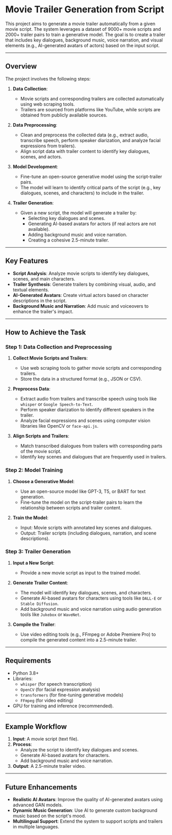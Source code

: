 # Movie Trailer Generation from Script

This project aims to generate a movie trailer automatically from a given movie script. The system leverages a dataset of 9000+ movie scripts and 2000+ trailer pairs to train a generative model. The goal is to create a trailer that includes key dialogues, background music, voice narration, and visual elements (e.g., AI-generated avatars of actors) based on the input script.

---

## Overview

The project involves the following steps:

1. **Data Collection**: 
   - Movie scripts and corresponding trailers are collected automatically using web scraping tools.
   - Trailers are sourced from platforms like YouTube, while scripts are obtained from publicly available sources.

2. **Data Preprocessing**:
   - Clean and preprocess the collected data (e.g., extract audio, transcribe speech, perform speaker diarization, and analyze facial expressions from trailers).
   - Align script data with trailer content to identify key dialogues, scenes, and actors.

3. **Model Development**:
   - Fine-tune an open-source generative model using the script-trailer pairs.
   - The model will learn to identify critical parts of the script (e.g., key dialogues, scenes, and characters) to include in the trailer.

4. **Trailer Generation**:
   - Given a new script, the model will generate a trailer by:
     - Selecting key dialogues and scenes.
     - Generating AI-based avatars for actors (if real actors are not available).
     - Adding background music and voice narration.
     - Creating a cohesive 2.5-minute trailer.

---

## Key Features

- **Script Analysis**: Analyze movie scripts to identify key dialogues, scenes, and main characters.
- **Trailer Synthesis**: Generate trailers by combining visual, audio, and textual elements.
- **AI-Generated Avatars**: Create virtual actors based on character descriptions in the script.
- **Background Music and Narration**: Add music and voiceovers to enhance the trailer's impact.

---

## How to Achieve the Task

### Step 1: Data Collection and Preprocessing
1. **Collect Movie Scripts and Trailers**:
   - Use web scraping tools to gather movie scripts and corresponding trailers.
   - Store the data in a structured format (e.g., JSON or CSV).

2. **Preprocess Data**:
   - Extract audio from trailers and transcribe speech using tools like `whisper` or `Google Speech-to-Text`.
   - Perform speaker diarization to identify different speakers in the trailer.
   - Analyze facial expressions and scenes using computer vision libraries like OpenCV or `face-api.js`.

3. **Align Scripts and Trailers**:
   - Match transcribed dialogues from trailers with corresponding parts of the movie script.
   - Identify key scenes and dialogues that are frequently used in trailers.

### Step 2: Model Training
1. **Choose a Generative Model**:
   - Use an open-source model like GPT-3, T5, or BART for text generation.
   - Fine-tune the model on the script-trailer pairs to learn the relationship between scripts and trailer content.

2. **Train the Model**:
   - Input: Movie scripts with annotated key scenes and dialogues.
   - Output: Trailer scripts (including dialogues, narration, and scene descriptions).

### Step 3: Trailer Generation
1. **Input a New Script**:
   - Provide a new movie script as input to the trained model.

2. **Generate Trailer Content**:
   - The model will identify key dialogues, scenes, and characters.
   - Generate AI-based avatars for characters using tools like `DALL-E` or `Stable Diffusion`.
   - Add background music and voice narration using audio generation tools like `Jukebox` or `WaveNet`.

3. **Compile the Trailer**:
   - Use video editing tools (e.g., FFmpeg or Adobe Premiere Pro) to compile the generated content into a 2.5-minute trailer.

---

## Requirements

- Python 3.8+
- Libraries:
  - `whisper` (for speech transcription)
  - `OpenCV` (for facial expression analysis)
  - `transformers` (for fine-tuning generative models)
  - `FFmpeg` (for video editing)
- GPU for training and inference (recommended).

---

## Example Workflow

1. **Input**: A movie script (text file).
2. **Process**:
   - Analyze the script to identify key dialogues and scenes.
   - Generate AI-based avatars for characters.
   - Add background music and voice narration.
3. **Output**: A 2.5-minute trailer video.

---

## Future Enhancements

- **Realistic AI Avatars**: Improve the quality of AI-generated avatars using advanced GAN models.
- **Dynamic Music Generation**: Use AI to generate custom background music based on the script's mood.
- **Multilingual Support**: Extend the system to support scripts and trailers in multiple languages.